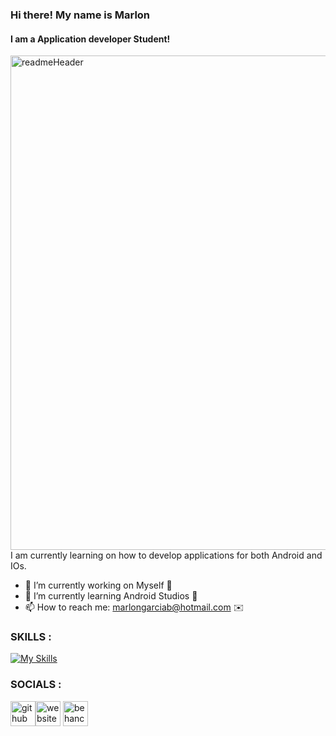 ### Hi there! My name is Marlon
#### I am a Application developer Student!
<img width="791" alt="readmeHeader" src="https://user-images.githubusercontent.com/94327966/205765338-633b0c4e-e16f-4ef5-aea9-94b124f77c02.png">
I am currently learning on how to develop applications for both Android and IOs.


- 🔭 I’m currently working on Myself 💚   
- 🌱 I’m currently learning Android Studios 🤘 
- 📫 How to reach me: marlongarciab@hotmail.com ✉️     

### SKILLS :
[![My Skills](https://skillicons.dev/icons?i=java,html,css,kotlin,photoshop)](https://skillicons.dev)

### SOCIALS :
[<img src='https://cdn.jsdelivr.net/npm/simple-icons@3.0.1/icons/github.svg' alt='github' height='40'>](https://github.com/MarlonGarciaBermejo)[<img src='https://cdn.jsdelivr.net/npm/simple-icons@3.0.1/icons/icloud.svg' alt='website' height='40'>](https://marlongarcia.myportfolio.com/)  [<img src='https://cdn.jsdelivr.net/npm/simple-icons@3.0.1/icons/behance.svg' alt='behance' height='40'>](https://www.behance.net/MarlonGarciaBermejo)                                                                            
